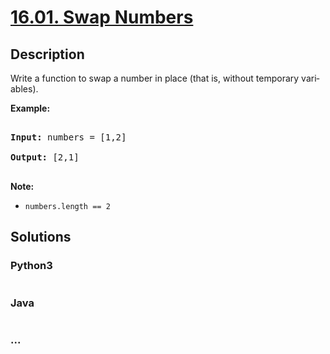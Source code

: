# [16.01. Swap Numbers](https://leetcode-cn.com/problems/swap-numbers-lcci)

## Description
<p>Write a function to swap a number in place (that is, without temporary vari&shy; ables).</p>



<p><strong>Example: </strong></p>



<pre>

<strong>Input:</strong> numbers = [1,2]

<strong>Output:</strong> [2,1]

</pre>



<p><strong>Note: </strong></p>



<ul>
	<li><code>numbers.length == 2</code></li>
</ul>




## Solutions


### Python3

```python

```

### Java

```java

```

### ...
```

```
